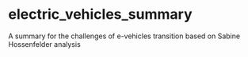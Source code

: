 # electric_vehicles_summary
A summary for the challenges of e-vehicles transition based on Sabine Hossenfelder analysis
